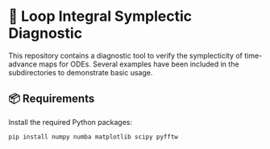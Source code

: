 # 🧹 Loop Integral Symplectic Diagnostic

This repository contains a diagnostic tool to verify the symplecticity of time-advance maps for ODEs. Several examples have been included in the subdirectories to demonstrate basic usage. 

## 📦 Requirements

Install the required Python packages:

```bash
pip install numpy numba matplotlib scipy pyfftw 
